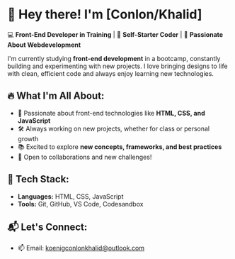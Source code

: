 # 👋 Hey there! I'm [Conlon/Khalid]  

💻 **Front-End Developer in Training** | 🚀 **Self-Starter Coder** | 🎨 **Passionate About Webdevelopment**  

I'm currently studying **front-end development** in a bootcamp, constantly building and experimenting with new projects. I love bringing designs to life with clean, efficient code and always enjoy learning new technologies.  

## 🔥 What I'm All About:
- 🎯 Passionate about front-end technologies like **HTML, CSS, and JavaScript**  
- 🛠️ Always working on new projects, whether for class or personal growth  
- 📚 Excited to explore **new concepts, frameworks, and best practices**  
- 🤝 Open to collaborations and new challenges!  

## 🚀 Tech Stack:
- **Languages:** HTML, CSS, JavaScript  
- **Tools:** Git, GitHub, VS Code, Codesandbox

## 📬 Let's Connect:
- 📫 Email: koenigconlonkhalid@outlook.com 


<!---
ConlonK-Codes/ConlonK-Codes is a ✨ special ✨ repository because its `README.md` (this file) appears on your GitHub profile.
You can click the Preview link to take a look at your changes.
--->
